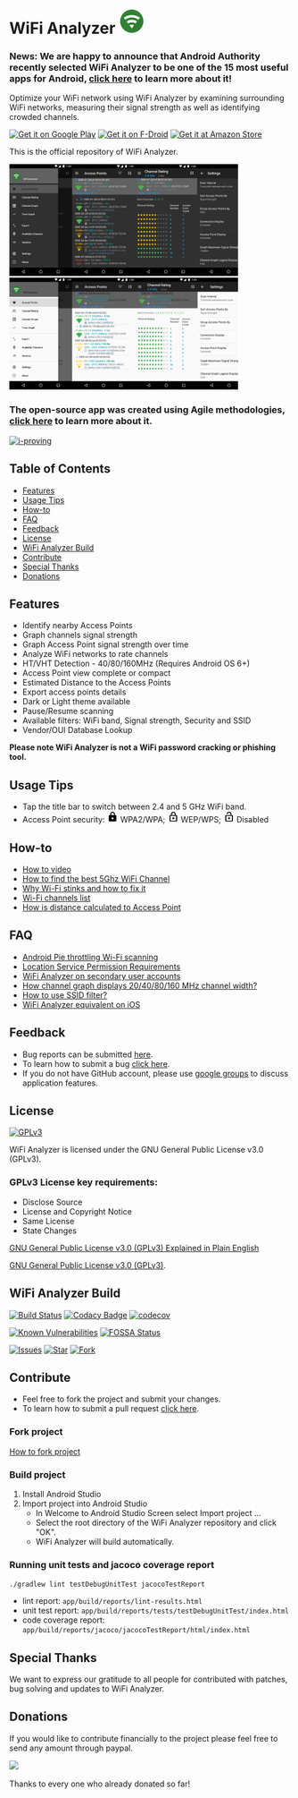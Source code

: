 <h1>WiFi Analyzer <img src="images/icon.png" alt="Application Icon" width="45" height="45"></h1>

### News: We are happy to announce that Android Authority recently selected WiFi Analyzer to be one of the 15 most useful apps for Android, [click here](https://www.androidauthority.com/most-useful-apps-for-android-603100/amp) to learn more about it!

Optimize your WiFi network using WiFi Analyzer by examining surrounding WiFi networks, measuring their signal strength as well as identifying crowded channels.

[<img src="https://play.google.com/intl/en_us/badges/images/generic/en_badge_web_generic.png" alt="Get it on Google Play" height="80">](https://play.google.com/store/apps/details?id=com.vrem.wifianalyzer)
[<img src="https://f-droid.org/badge/get-it-on.png" alt="Get it on F-Droid" height="80">](https://f-droid.org/repository/browse/?fdid=com.vrem.wifianalyzer)
[<img src="https://images-na.ssl-images-amazon.com/images/G/01/mobile-apps/devportal2/res/images/amazon-underground-app-us-white.png" alt="Get it at Amazon Store" height="70">
](https://www.amazon.com/VREM-Software-Development-WiFiAnalyzer-open-source/dp/B06XZT7RYD)

This is the official repository of WiFi Analyzer.

<img src="images/feature-graphic.png" alt="Feature Graphic - Dark Theme" height="200">
<img src="images/feature-graphic-light.png" alt="Feature Graphic - Light Theme" height="200">

### The open-source app was created using Agile methodologies, [click here](http://i-proving.com/2016/10/13/using-agile-methodologies-develop-open-source-android-app) to learn more about it.

[<img src="https://i-proving.com/wp-content/uploads/2016/07/cropped-i-proving-logo.png" alt="i-proving" height="40">](http://i-proving.com)

## Table of Contents
- [Features](#features)
- [Usage Tips](#usage-tips)
- [How-to](#how-to)
- [FAQ](#faq)
- [Feedback](#feedback)
- [License](#license)
- [WiFi Analyzer Build](#wifi-analyzer-build)
- [Contribute](#contribute)
- [Special Thanks](#special-thanks)
- [Donations](#donations)

## Features
* Identify nearby Access Points
* Graph channels signal strength
* Graph Access Point signal strength over time
* Analyze WiFi networks to rate channels
* HT/VHT Detection - 40/80/160MHz (Requires Android OS 6+)
* Access Point view complete or compact
* Estimated Distance to the Access Points
* Export access points details
* Dark or Light theme available
* Pause/Resume scanning
* Available filters: WiFi band, Signal strength, Security and SSID
* Vendor/OUI Database Lookup

**Please note WiFi Analyzer is not a WiFi password cracking or phishing tool.**

 
## Usage Tips
* Tap the title bar to switch between 2.4 and 5 GHz WiFi band.
* Access Point security: <img src="images/ic_lock_black_18dp.png" alt="WPA2/WPA" height="20"> WPA2/WPA; <img src="images/ic_lock_outline_black_18dp.png" alt="WEP/WPS" height="20"> WEP/WPS; <img src="images/ic_lock_open_black_18dp.png" alt="Disabled" height="20"> Disabled

## How-to
* [How to video](https://youtu.be/JJVKja0VDR0)
* [How to find the best 5Ghz WiFi Channel](https://www.maketecheasier.com/best-wifi-channel-for-5ghz-frequency/)
* [Why Wi-Fi stinks and how to fix it](http://spectrum.ieee.org/telecom/wireless/why-wifi-stinksand-how-to-fix-it)
* [Wi-Fi channels list](https://en.wikipedia.org/wiki/List_of_WLAN_channels)
* [How is distance calculated to Access Point](https://en.wikipedia.org/wiki/Free-space_path_loss)

## FAQ
* [Android Pie throttling Wi-Fi scanning](https://www.androidpolice.com/2019/05/29/android-started-heavily-throttling-wi-fi-scanning-in-pie-google-confirms-its-here-to-stay)
* [Location Service Permission Requirements](https://github.com/VREMSoftwareDevelopment/WiFiAnalyzer/wiki/Location-Service-Permission-Requirements)
* [WiFi Analyzer on secondary user accounts](https://github.com/VREMSoftwareDevelopment/WiFiAnalyzer/wiki/WiFi-Analyzer-on-secondary-user-accounts)
* [How channel graph displays 20/40/80/160 MHz channel width?](https://github.com/VREMSoftwareDevelopment/WiFiAnalyzer/issues/64)
* [How to use SSID filter?](https://github.com/VREMSoftwareDevelopment/WiFiAnalyzer/issues/125)
* [WiFi Analyzer equivalent on iOS](https://github.com/VREMSoftwareDevelopment/WiFiAnalyzer/issues/69)

## Feedback
* Bug reports can be submitted [here](https://github.com/VREMSoftwareDevelopment/WiFiAnalyzer/issues).
* To learn how to submit a bug [click here](https://github.com/VREMSoftwareDevelopment/WiFiAnalyzer/wiki/Feedback).
* If you do not have GitHub account, please use [google groups](https://groups.google.com/forum/#!forum/wifi-analyzer-open-source) to discuss application features.

## License
[<img src="https://www.gnu.org/graphics/gplv3-127x51.png" alt="GPLv3" >](http://www.gnu.org/licenses/gpl-3.0.html)

WiFi Analyzer is licensed under the GNU General Public License v3.0 (GPLv3).

### GPLv3 License key requirements:
* Disclose Source
* License and Copyright Notice
* Same License
* State Changes

[GNU General Public License v3.0 (GPLv3) Explained in Plain English](https://tldrlegal.com/license/gnu-general-public-license-v3-(gpl-3))

[GNU General Public License v3.0 (GPLv3)](http://www.gnu.org/licenses/gpl-3.0.html).

## WiFi Analyzer Build

[![Build Status](https://travis-ci.org/VREMSoftwareDevelopment/WiFiAnalyzer.svg?branch=master)](https://travis-ci.org/VREMSoftwareDevelopment/WiFiAnalyzer)
[![Codacy Badge](https://api.codacy.com/project/badge/grade/203eaa0583694bcca6554190513179ba)](https://www.codacy.com/app/vremsoftwaredevelopment/WiFiAnalyzer)
[![codecov](https://codecov.io/gh/VREMSoftwareDevelopment/WiFiAnalyzer/branch/master/graph/badge.svg)](https://codecov.io/gh/VREMSoftwareDevelopment/WiFiAnalyzer)

[![Known Vulnerabilities](https://snyk.io/test/github/vremsoftwaredevelopment/wifianalyzer/badge.svg)](https://snyk.io/test/github/vremsoftwaredevelopment/wifianalyzer)
[![FOSSA Status](https://app.fossa.io/api/projects/git%2Bgithub.com%2FVREMSoftwareDevelopment%2FWiFiAnalyzer.svg?type=shield)](https://app.fossa.io/projects/git%2Bgithub.com%2FVREMSoftwareDevelopment%2FWiFiAnalyzer?ref=badge_shield)

[![Issues](https://img.shields.io/github/issues/VREMSoftwareDevelopment/WiFiAnalyzer.svg)](https://github.com/VREMSoftwareDevelopment/WiFiAnalyzer/issues)
[![Star](https://img.shields.io/github/stars/VREMSoftwareDevelopment/WiFiAnalyzer.svg)](https://github.com/VREMSoftwareDevelopment/WiFiAnalyzer/stargazers)
[![Fork](https://img.shields.io/github/forks/VREMSoftwareDevelopment/WiFiAnalyzer.svg)](https://github.com/VREMSoftwareDevelopment/WiFiAnalyzer/network)

## Contribute
* Feel free to fork the project and submit your changes.
* To learn how to submit a pull request [click here](https://github.com/VREMSoftwareDevelopment/WiFiAnalyzer/wiki/Pull-Request).

### Fork project
[How to fork project](https://help.github.com/articles/fork-a-repo)

### Build project
  1. Install Android Studio
  2. Import project into Android Studio
      * In Welcome to Android Studio Screen select Import project ...
      * Select the root directory of the WiFi Analyzer repository and click "OK".
      * WiFi Analyzer will build automatically.

### Running unit tests and jacoco coverage report
```
./gradlew lint testDebugUnitTest jacocoTestReport
```

- lint report: `app/build/reports/lint-results.html`
- unit test report: `app/build/reports/tests/testDebugUnitTest/index.html`
- code coverage report: `app/build/reports/jacoco/jacocoTestReport/html/index.html`

## Special Thanks

We want to express our gratitude to all people for contributed with patches, bug solving and updates to WiFi Analyzer.


## Donations

If you would like to contribute financially to the project please feel free to send any amount through paypal.

[![](https://www.paypalobjects.com/en_US/i/btn/btn_donateCC_LG.gif)](https://www.paypal.com/cgi-bin/webscr?cmd=_s-xclick&hosted_button_id=62PA6HJ3BZL3E)

Thanks to every one who already donated so far!

